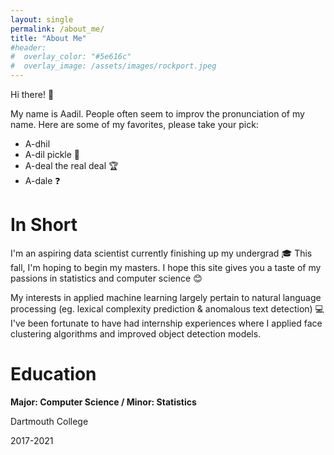 ```yaml
---
layout: single
permalink: /about_me/
title: "About Me"
#header:
#  overlay_color: "#5e616c"
#  overlay_image: /assets/images/rockport.jpeg
---
```


Hi there! 👋

My name is Aadil. People often seem to improv the pronunciation of my name. Here are some of my favorites, please take your pick:

- A-dhil 
- A-dil pickle 🥒
- A-deal the real deal 🏆
- A-dale ❓

# In Short

I'm an aspiring data scientist currently finishing up my undergrad 🎓 This fall, I'm hoping to begin my masters. I hope this site gives you a taste of my passions in statistics and computer science 😊

My interests in applied machine learning largely pertain to natural language processing (eg. lexical complexity prediction & anomalous text detection) 💻 I've been fortunate to have had internship experiences where I applied face clustering algorithms and improved object detection models.

# Education

**Major: Computer Science / Minor: Statistics**

Dartmouth College

2017-2021

